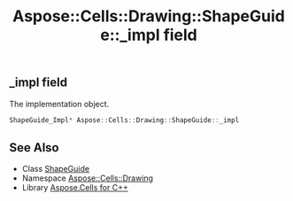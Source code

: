 ﻿---
title: Aspose::Cells::Drawing::ShapeGuide::_impl field
linktitle: _impl
second_title: Aspose.Cells for C++ API Reference
description: 'Aspose::Cells::Drawing::ShapeGuide::_impl field. The implementation object in C++.'
type: docs
weight: 800
url: /cpp/aspose.cells.drawing/shapeguide/_impl/
---
## _impl field


The implementation object.

```cpp
ShapeGuide_Impl* Aspose::Cells::Drawing::ShapeGuide::_impl
```

## See Also

* Class [ShapeGuide](../)
* Namespace [Aspose::Cells::Drawing](../../)
* Library [Aspose.Cells for C++](../../../)
